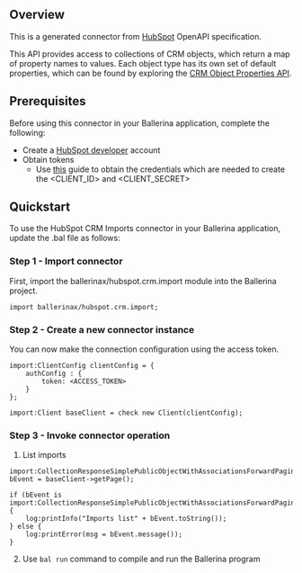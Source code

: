 ## Overview
This is a generated connector from [HubSpot](https://www.hubspot.com/) OpenAPI specification. 

This API provides access to collections of CRM objects, which return a map of property names to values. Each object type has its own set of default properties, which can be found by exploring the [CRM Object Properties API](https://developers.hubspot.com/docs/methods/crm-properties/crm-properties-overview).
 
## Prerequisites
Before using this connector in your Ballerina application, complete the following:
* Create a [HubSpot developer](https://developers.hubspot.com/) account
* Obtain tokens
    - Use [this](https://developers.hubspot.com/docs/api/working-with-oauth4) guide to obtain the credentials which are needed to create the <CLIENT_ID> and <CLIENT_SECRET>

## Quickstart
To use the HubSpot CRM Imports connector in your Ballerina application, update the .bal file as follows:
### Step 1 - Import connector
First, import the ballerinax/hubspot.crm.import module into the Ballerina project.
```ballerina
import ballerinax/hubspot.crm.import;
```

### Step 2 - Create a new connector instance
You can now make the connection configuration using the access token.
```ballerina
import:ClientConfig clientConfig = {
    authConfig : {
        token: <ACCESS_TOKEN>
    }
};

import:Client baseClient = check new Client(clientConfig);

```

### Step 3 - Invoke connector operation
1. List imports

```ballerina
import:CollectionResponseSimplePublicObjectWithAssociationsForwardPaging|error bEvent = baseClient->getPage();

if (bEvent is import:CollectionResponseSimplePublicObjectWithAssociationsForwardPaging) {
    log:printInfo("Imports list" + bEvent.toString());
} else {
    log:printError(msg = bEvent.message());
}
```

2. Use `bal run` command to compile and run the Ballerina program
